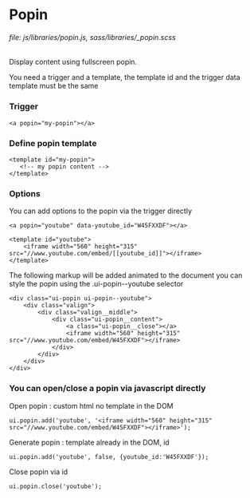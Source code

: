 # Popin

###### file: js/libraries/popin.js, sass/libraries/_popin.scss

Display content using fullscreen popin.

You need a trigger and a template, the template id and the trigger data template must be the same
     
### Trigger

~~~~
<a popin="my-popin"></a>
~~~~
    
### Define popin template

~~~~
<template id="my-popin">
   <!-- my popin content -->
</template>
~~~~

### Options

You can add options to the popin via the trigger directly

~~~~
<a popin="youtube" data-youtube_id="W45FXXDF"></a>
~~~~
~~~~
<template id="youtube">
    <iframe width="560" height="315" src="//www.youtube.com/embed/[[youtube_id]]"></iframe>
</template>
~~~~
     
The following markup will be added animated to the document you can style the popin using the .ui-popin--youtube selector

~~~~
<div class="ui-popin ui-popin--youtube">
    <div class="valign">
        <div class="valign__middle">
            <div class="ui-popin__content">
                <a class="ui-popin__close"></a>
                <iframe width="560" height="315" src="//www.youtube.com/embed/W45FXXDF"></iframe>
            </div>
        </div>
    </div>
</div>
~~~~
     
### You can open/close a popin via javascript directly

Open popin : custom html no template in the DOM

~~~~
ui.popin.add('youtube', '<iframe width="560" height="315" src="//www.youtube.com/embed/W45FXXDF"></iframe>');
~~~~
    
Generate popin : template already in the DOM, id

~~~~
ui.popin.add('youtube', false, {youtube_id:'W45FXXDF'});
~~~~
     
Close popin via id

~~~~
ui.popin.close('youtube');
~~~~